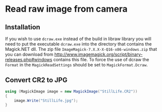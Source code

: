 # Read raw image from camera

## Installation
If you wish to use `dcraw.exe` instead of the build in libraw library you will need to put the executable `dcraw.exe`
into the directory that contains the Magick.NET dll. The zip file `ImageMagick-7.X.X-X-Q16-x86-windows.zip`
that you can download from http://www.imagemagick.org/script/binary-releases.php#windows contains this file.
To force the use of dcraw the `Format` in the `MagickReadSettings` should be set to `MagickFormat.Dcraw`.

## Convert CR2 to JPG

```C#
using (MagickImage image = new MagickImage("StillLife.CR2"))
{
    image.Write("StillLife.jpg");
}
```